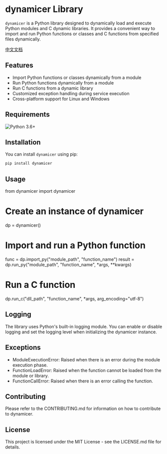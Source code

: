 # dynamicer Library

`dynamicer` is a Python library designed to dynamically load and execute Python modules and C dynamic libraries. It provides a convenient way to import and run Python functions or classes and C functions from specified files dynamically.

[中文文档](README_CN.md)

## Features

- Import Python functions or classes dynamically from a module
- Run Python functions dynamically from a module
- Run C functions from a dynamic library
- Customized exception handling during service execution
- Cross-platform support for Linux and Windows

## Requirements

![Python 3.6+](https://img.shields.io/badge/python-3.6%2B-blue)

## Installation

You can install `dynamicer` using pip:

```sh
pip install dynamicer
```

## Usage
from dynamicer import dynamicer

# Create an instance of dynamicer
dp = dynamicer()

# Import and run a Python function
func = dp.import_py("module_path", "function_name")
result = dp.run_py("module_path", "function_name", *args, **kwargs)

# Run a C function
dp.run_c("dll_path", "function_name", *args, arg_encoding="utf-8")

## Logging
The library uses Python's built-in logging module. You can enable or disable logging and set the logging level when initializing the dynamicer instance.

## Exceptions
- ModuleExecutionError: Raised when there is an error during the module execution phase.
- FunctionLoadError: Raised when the function cannot be loaded from the module or library.
- FunctionCallError: Raised when there is an error calling the function.

## Contributing
Please refer to the CONTRIBUTING.md for information on how to contribute to dynamicer.

## License
This project is licensed under the MIT License - see the LICENSE.md file for details.